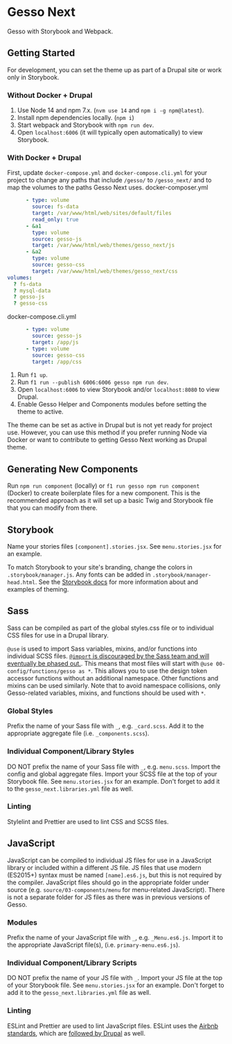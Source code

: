 # Gesso Next

Gesso with Storybook and Webpack.

## Getting Started
For development, you can set the theme up as part of a Drupal site
or work only in Storybook.

### Without Docker + Drupal
1. Use Node 14 and npm 7.x. (`nvm use 14` and `npm i -g npm@latest`).
2. Install npm dependencies locally. (`npm i`)
3. Start webpack and Storybook with `npm run dev`.
4. Open `localhost:6006` (it will typically open automatically) to view Storybook.

### With Docker + Drupal
First, update `docker-compose.yml` and `docker-compose.cli.yml` for your project to
change any paths that include `/gesso/` to `/gesso_next/` and to map the
volumes to the paths Gesso Next uses.
docker-composer.yml
```yaml
      - type: volume
        source: fs-data
        target: /var/www/html/web/sites/default/files
        read_only: true
      - &a1
        type: volume
        source: gesso-js
        target: /var/www/html/web/themes/gesso_next/js
      - &a2
        type: volume
        source: gesso-css
        target: /var/www/html/web/themes/gesso_next/css
volumes:
  ? fs-data
  ? mysql-data
  ? gesso-js
  ? gesso-css
```
docker-compose.cli.yml
```yaml
      - type: volume
        source: gesso-js
        target: /app/js
      - type: volume
        source: gesso-css
        target: /app/css
```

1. Run `f1 up`.
2. Run `f1 run --publish 6006:6006 gesso npm run dev`.
3. Open `localhost:6006` to view Storybook and/or `localhost:8080` to view Drupal.
4. Enable Gesso Helper and Components modules before setting the theme to active.

The theme can be set as active in Drupal but is not yet ready for project use.
However, you can use this method if you prefer running Node via Docker or want
to contribute to getting Gesso Next working as Drupal theme.

## Generating New Components
Run `npm run component` (locally) or `f1 run gesso npm run component` (Docker) to
create boilerplate files for a new component. This is the recommended approach as it
will set up a basic Twig and Storybook file that you can modify from there.

## Storybook
Name your stories files `[component].stories.jsx`. See `menu.stories.jsx` for
an example.

To match Storybook to your site's branding, change the colors in `.storybook/manager.js`.
Any fonts can be added in `.storybook/manager-head.html`. See the [Storybook docs](https://storybook.js.org/docs/react/configure/theming)
for more information about and examples of theming.

## Sass
Sass can be compiled as part of the global styles.css file or to individual CSS files
for use in a Drupal library.

`@use` is used to import Sass variables, mixins, and/or functions into individual SCSS files. [`@import` is discouraged by the Sass team and will eventually be phased out.](https://sass-lang.com/documentation/at-rules/import).
This means that most files will start with `@use 00-config/functions/gesso as *`. This allows you to use the
design token accessor functions without an additional namespace. Other functions and mixins can be used similarly. Note that to avoid namespace
collisions, only Gesso-related variables, mixins, and functions should be used with `*`.

### Global Styles
Prefix the name of your Sass file with `_`, e.g. `_card.scss`. Add it to the appropriate
aggregate file (i.e. `_components.scss`).

### Individual Component/Library Styles
DO NOT prefix the name of your Sass file with `_`, e.g. `menu.scss`. Import the config
and global aggregate files. Import your SCSS file at the top of your Storybook file.
See `menu.stories.jsx` for an example. Don't forget to add it to the `gesso_next.libraries.yml`
file as well.

### Linting
Stylelint and Prettier are used to lint CSS and SCSS files.

## JavaScript
JavaScript can be compiled to individual JS files for use in a JavaScript library or included
within a different JS file. JS files that use modern (ES2015+) syntax must be named
`[name].es6.js`, but this is not required by the compiler. JavaScript files should go in the
appropriate folder under source (e.g. `source/03-components/menu` for menu-related JavaScript).
There is not a separate folder for JS files as there was in previous versions of Gesso.

### Modules
Prefix the name of your JavaScript file with `_`, e.g. `_Menu.es6.js`. Import it to the appropriate
JavaScript file(s), (i.e. `primary-menu.es6.js`).

### Individual Component/Library Scripts
DO NOT prefix the name of your JS file with `_`. Import your JS file at the top
of your Storybook file. See `menu.stories.jsx` for an example. Don't forget to
add it to the `gesso_next.libraries.yml` file as well.

### Linting
ESLint and Prettier are used to lint JavaScript files. ESLint uses the [Airbnb
standards](https://github.com/airbnb/javascript/), which are [followed by Drupal](https://www.drupal.org/docs/develop/standards/javascript/javascript-coding-standards) as well.
